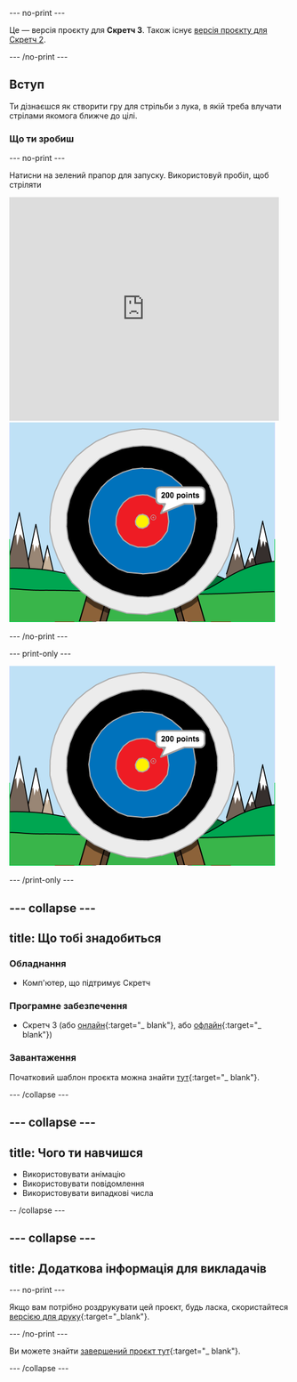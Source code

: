 \--- no-print \---

Це — версія проєкту для **Скретч 3**. Також існує [версія проєкту для Скретч 2](https://projects.raspberrypi.org/en/projects/archery-scratch2).

\--- /no-print \---

## Вступ

Ти дізнаєшся як створити гру для стрільби з лука, в якій треба влучати стрілами якомога ближче до цілі.

### Що ти зробиш

\--- no-print \---

Натисни на зелений прапор для запуску. Використовуй пробіл, щоб стріляти

<div class="scratch-preview">
  <iframe allowtransparency="true" width="485" height="402" src="https://scratch.mit.edu/projects/embed/114760038/?autostart=false" frameborder="0" scrolling="no"></iframe>
  <img src="images/archery-final.png">
</div>

\--- /no-print \---

\--- print-only \---

![завершений проєкт](images/archery-final.png)

\--- /print-only \---

## \--- collapse \---

## title: Що тобі знадобиться

### Обладнання

+ Комп'ютер, що підтримує Скретч

### Програмне забезпечення

+ Скретч 3 (або [онлайн](http://rpf.io/scratchon){:target="_ blank"}, або [офлайн](http://rpf.io/scratchoff){:target="_ blank"})

### Завантаження

Початковий шаблон проєкта можна знайти [тут](http://rpf.io/p/en/archery-go){:target="_ blank"}.

\--- /collapse \---

## \--- collapse \---

## title: Чого ти навчишся

+ Використовувати анімацію 
+ Використовувати повідомлення
+ Використовувати випадкові числа

-- /collapse \---

## \--- collapse \---

## title: Додаткова інформація для викладачів

\--- no-print \---

Якщо вам потрібно роздрукувати цей проєкт, будь ласка, скористайтеся [версією для друку](https://projects.raspberrypi.org/en/projects/archery/print){:target="_blank"}.

\--- /no-print \---

Ви можете знайти [завершений проєкт тут](http://rpf.io/p/en/archery-get){:target="_ blank"}.

\--- /collapse \---